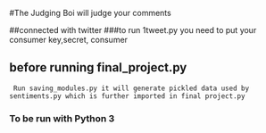 #The Judging Boi will judge your comments

##connected with twitter
###to run 1tweet.py you need to put your consumer key,secret, consumer 

## before running final_project.py 
    
     Run saving_modules.py it will generate pickled data used by sentiments.py which is further imported in final project.py

 ### To be run with Python 3    